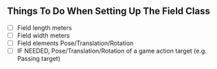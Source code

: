 Things To Do When Setting Up The Field Class
-----------------------------------------------
- [ ] Field length meters
- [ ] Field width meters
- [ ] Field elements Pose/Translation/Rotation
- [ ] IF NEEDED, Pose/Translation/Rotation of a game action target (e.g. Passing target)